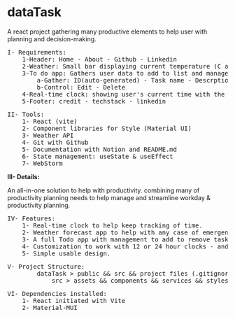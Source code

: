 # dataTask
A react project gathering many productive elements to help user with planning and decision-making.


<pre>I- Requirements:
	1-Header: Home - About - Github - Linkedin
	2-Weather: Small bar displaying current temperature (C and F) - today's weather - wind speed - location
	3-To do app: Gathers user data to add to list and manage it below the list
		a-Gather: ID(auto-generated) - Task name - Descrption - Date - Priority - Important - Repeat - Done
		b-Control: Edit - Delete
	4-Real-time clock: showing user's current time with the option to toggle 24h and 12h - User's region
	5-Footer: credit - techstack - linkedin</pre>

<pre>II- Tools:
	1- React (vite)
	2- Component libraries for Style (Material UI)
	3- Weather API
	4- Git with Github
	5- Documentation with Notion and README.md
	6- State management: useState & useEffect
    7- WebStorm </pre>

<strong>III- Details:</strong>
<p>An all-in-one solution to help with productivity. combining many of productivity planning needs to help manage and streamline workday & productivity planning.</p>

<pre>IV- Features:
    1- Real-time clock to help keep tracking of time.
    2- Weather forecast app to help with any case of emergency planning throughout the day.
    3- A full Todo app with management to add to remove tasks.
    4- Customization to work with 12 or 24 hour clocks - and same for Celsius to Fahrenheit for temperature.
    5- Simple usable design.
</pre>

<pre>V- Project Structure:
        dataTask > public && src && project files (.gitignore - license - package.json - etc…)
            src > assets && components && services && styles && utils</pre>

<pre>VI- Dependencies installed:
    1- React initiated with Vite
    2- Material-MUI</pre>